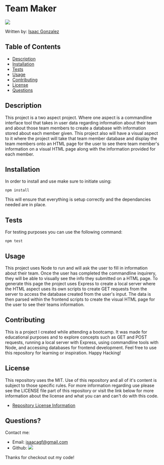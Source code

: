
  # Team Maker
  <a href="https://opensource.org/licenses/MIT"><img src="https://img.shields.io/badge/License-MIT-blue"></a>
  
  Written by: [Isaac Gonzalez](IsaacAGonzalez)
  
  ## Table of Contents
  - [Description](#Description)
  - [Installation](#Installation)
  - [Tests](#Tests)
  - [Usage](#Usage)
  - [Contributing](#Contributing)
  - [License](#License)
  - [Questions](#Questions)
  
  ## Description
  This project is a two aspect project. Where one aspect is a commandline interface tool that takes in user data regarding information about their team and about those team members to create a database with information stored about each member given. This project also will have a visual aspect to it where the project will take that team member database and display the team members onto an HTML page for the user to see there team member's information on a visual HTML page along with the information provided for each member.

  ## Installation
  In order to install and use make sure to initiate using: 
  ```
  npm install
  ```
  This will ensure that everything is setup correctly and the dependancies needed are in place.

  ## Tests
  For testing purposes you can use the following command:
  ```
  npm test
  ```

  ## Usage
  This project uses Node to run and will ask the user to fill in information about their team. Once the user has completed the commandline inquirery, they will be able to visually see the info they submitted on a HTML page. To generate this page the project uses Express to create a local server where the HTML aspect uses its own scripts to create GET requests from the server to access the database created from the user's input. The data is then parsed within the frontend scripts to create the visual HTML page for the user to see their teams information.

  ## Contributing 
  This is a project I created while attending a bootcamp. It was made for educational purposes and to explore concepts such as GET and POST requests, running a local server with Express, using commandline tools with Node, and accessing databases for frontend development. Feel free to use this repository for learning or inspiration. Happy Hacking!

  ## License
  This repository uses the MIT. Use of this repository and all of it's content is subject to those specific rules.
  For more information regarding use please see the LICENSE file part of this repository or visit the link below for more information about the license and what you can and can't do with this code.
  - [Repository License Information](https://opensource.org/licenses/MIT)
  

  ## Questions?
  Contact me: 
  - Email: isaacagf@gmail.com
  - Github: <a href="https://github.com/IsaacAGonzalez"><img src="https://img.shields.io/badge/Profile-IsaacAGonzalez-blue?logo=github"></a>

  Thanks for checkout out my code!
  